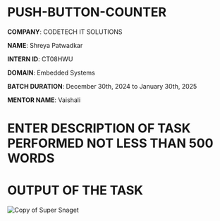 # PUSH-BUTTON-COUNTER
**COMPANY**: CODETECH IT SOLUTIONS

**NAME**: Shreya Patwadkar

**INTERN ID**: CT08HWU

**DOMAIN**: Embedded Systems

**BATCH DURATION**:  December  30th, 2024 to January 30th, 2025

**MENTOR NAME**: Vaishali

# ENTER DESCRIPTION OF TASK PERFORMED NOT LESS THAN 500 WORDS

# OUTPUT OF THE TASK 
![Copy of Super Snaget](https://github.com/user-attachments/assets/2c34e2ad-ee83-4e75-87cd-35ca8364138c)

